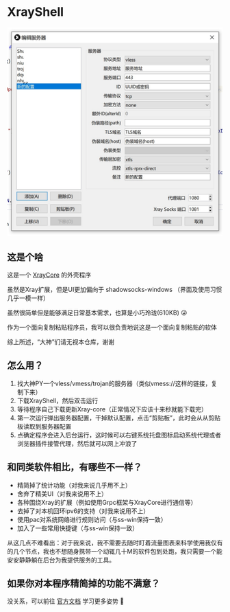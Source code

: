 XrayShell
==============================

![preview](preview.jpg)

## 这是个啥

这是一个 [XrayCore](https://github.com/XTLS/Xray-core) 的外壳程序

虽然是Xray扩展，但是UI更加偏向于 shadowsocks-windows （界面及使用习惯几乎一模一样）

虽然很简单但是能够满足日常基本需求，也算是小巧玲珑(610KB) 😜

作为一个面向复制粘贴程序员，我可以很负责地说这是一个面向复制粘贴的软体

综上所述，“大神”们请无视本仓库，谢谢



## 怎么用？

1. 找大神PY一个vless/vmess/trojan的服务器（类似vmess://这样的链接，复制下来）
2. 下载XrayShell，然后双击运行
3. 等待程序自己下载更新Xray-core（正常情况下应该十来秒就能下载完）
4. 第一次运行弹出服务器配置，干掉默认配置，点击“剪贴板”，此时会从从剪贴板读取到服务器配置
5. 点确定程序会进入后台运行，这时候可以右键系统托盘图标启动系统代理或者浏览器插件接管代理，然后就可以网上冲浪了



## 和同类软件相比，有哪些不一样？

- 精简掉了统计功能（对我来说几乎用不上）
- 舍弃了精美UI（对我来说用不上）
- 各种围绕Xray的扩展（例如使用Grpc框架与XrayCore进行通信等）
- 去掉了对本机回环ipv6的支持（对我来说用不上）
- 使用pac对系统网络进行规则访问（与ss-win保持一致）
- 加入了一些常用快捷键（与ss-win保持一致）

从这几点不难看出：对于我来说，我不需要去随时盯着流量图表来科学使用我仅有的几个节点，我也不想随身携带一个动辄几十M的软件包到处跑，我只需要一个能安安静静躺在后台为我提供服务的工具。

## 如果你对本程序精简掉的功能不满意？

没关系，可以前往 [官方文档](https://xtls.github.io/guide/) 学习更多姿势 🤞
